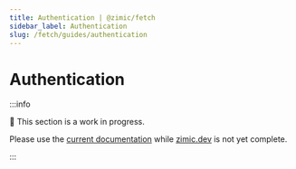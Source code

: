 ```yaml
---
title: Authentication | @zimic/fetch
sidebar_label: Authentication
slug: /fetch/guides/authentication
---
```


# Authentication

:::info

🚧 This section is a work in progress.

Please use the [current documentation](https://github.com/zimicjs/zimic/wiki) while [zimic.dev](/) is not yet complete.

:::
